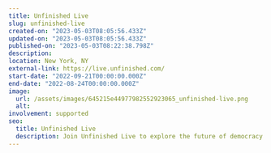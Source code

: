 ```yaml
---
title: Unfinished Live
slug: unfinished-live
created-on: "2023-05-03T08:05:56.433Z"
updated-on: "2023-05-03T08:05:56.433Z"
published-on: "2023-05-03T08:22:38.798Z"
description:
location: New York, NY
external-link: https://live.unfinished.com/
start-date: "2022-09-21T00:00:00.000Z"
end-date: "2022-08-24T00:00:00.000Z"
image:
  url: /assets/images/645215e44977982552923065_unfinished-live.png
  alt:
involvement: supported
seo:
  title: Unfinished Live
  description: Join Unfinished Live to explore the future of democracy and technology.
---
```

